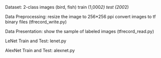 Dataset:
        2-class images (bird, fish)
        train (1,000*2)
        test (200*2)

Data Preprocessing:
        resize the image to 256*256 ppi
        convert images to tf binary files 
        (tfrecord_write.py)

Data Presentation:
        show the sample of labeled images
        (tfrecord_read.py)

LeNet Train and Test:
        lenet.py

AlexNet Train and Test:
        alexnet.py



